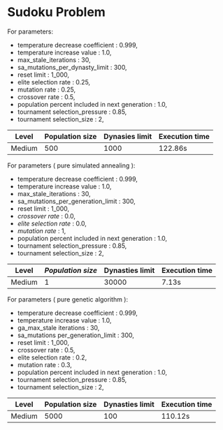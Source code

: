 # Sudoku Problem

For parameters:
 - temperature decrease coefficient : 0.999,
 - temperature increase value : 1.0,
 - max_stale_iterations : 30,
 - sa_mutations_per_dynasty_limit : 300,
 - reset limit : 1_000,
 - elite selection rate : 0.25,
 - mutation rate : 0.25,
 - crossover rate : 0.5,
 - population percent included in next generation : 1.0,
 - tournament selection_pressure : 0.85,
 - tournament selection_size : 2,


| Level  | Population size   | Dynasies limit    | Execution time |
| ------ | ----------------- | ----------------- | -------------- |
| Medium | 500               | 1000              | 122.86s        |


For parameters ( pure simulated annealing ):
 - temperature decrease coefficient : 0.999,
 - temperature increase value : 1.0,
 - max_stale_iterations : 30,
 - sa_mutations_per_generation_limit : 300,
 - reset limit : 1_000,
 - <em>crossover rate</em> : 0.0,
 - <em>elite selection rate</em> : 0.0,
 - <em>mutation rate</em> : 1,
 - population percent included in next generation : 1.0,
 - tournament selection_pressure : 0.85,
 - tournament selection_size : 2,


| Level  | <em>Population size</em> | Dynasties limit | Execution time      |
| ------ | ------------------------ | --------------- | ------------------- |
| Medium | 1                        | 30000           | 7.13s               |


For parameters ( pure genetic algorithm ):
 - temperature decrease coefficient : 0.999,
 - temperature increase value : 1.0,
 - ga_max_stale iterations : 30,
 - sa_mutations per_generation_limit : 300,
 - reset limit : 1_000,
 - crossover rate : 0.5,
 - elite selection rate : 0.2,
 - mutation rate : 0.3,
 - population percent included in next generation : 1.0,
 - tournament selection_pressure : 0.85,
 - tournament selection_size : 2,


| Level  | Population size | Dynasties limit   | Execution time    |
| ------ | --------------- | ----------------- | ----------------- |
| Medium | 5000            | 100               | 110.12s           |



